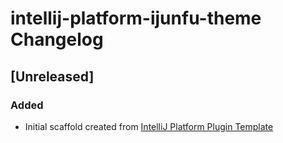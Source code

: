 <!-- Keep a Changelog guide -> https://keepachangelog.com -->

# intellij-platform-ijunfu-theme Changelog

## [Unreleased]
### Added
- Initial scaffold created from [IntelliJ Platform Plugin Template](https://github.com/JetBrains/intellij-platform-plugin-template)
